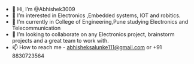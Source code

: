 - 👋 Hi, I’m @Abhishek3009
- 👀 I’m interested in Electronics ,Embedded systems, IOT and robitics.
- 🌱 I’m currently in College of Engineering,Pune studying Electronics and Telecommunication
- 💞️ I’m looking to collaborate on any Electronics project, brainstorm projects and a great team to work with.
- 📫 How to reach me - abhisheksalunke111@gmail.com or +91 8830723564

<!---
Abhishek3009/Abhishek3009 is a ✨ special ✨ repository because its `README.md` (this file) appears on your GitHub profile.
You can click the Preview link to take a look at your changes.
--->
